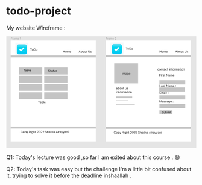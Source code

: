 # todo-project


My website Wireframe :

![image](./assets/Task33.PNG)


Q1:
Today's lecture was good ,so far I am exited about this course . :smile:


Q2:
Today's task was easy but the challenge I'm a little bit confused about it, trying to solve it before the deadline inshaallah . 

